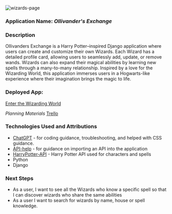 ![wizards-page](../images/ollivanders.png)

### Application Name: *Ollivander's Exchange*

### Description
Ollivanders Exchange is a Harry Potter–inspired Django application where users can create and customize their own Wizards. Each Wizard has a detailed profile card, allowing users to seamlessly add, update, or remove wands. Wizards can also expand their magical abilities by learning new spells through a many-to-many relationship. Inspired by a love for the Wizarding World, this application immerses users in a Hogwarts-like experience where their imagination brings the magic to life. 

### Deployed App: 
[Enter the Wizarding World](https://ollivanders-exchange-dcb5920511b9.herokuapp.com/)

*Planning Materials*
[Trello](https://trello.com/b/AREV37wY/ollivanders-exchange)

### Technologies Used and Attributions
* [ChatGPT](https://www.chatgpt.com) - for coding guidance, troubleshooting, and helped with CSS guidance.
* [API-help](https://dev.to/yahaya_hk/how-to-populate-your-database-with-data-from-an-external-api-in-django-398i) - for guidance on importing an API into the application
* [HarryPotter-API](https://hp-api.onrender.com/) - Harry Potter API used for characters and spells
* Python
* Django


### Next Steps
* As a user, I want to see all the Wizards who know a specific spell so that I can discover wizards who share the same abilities
* As a user I want to search for wizards by name, house or spell knowledge.
